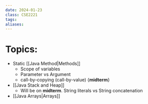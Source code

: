 ```yaml
---
date: 2024-01-23
class: CSE2221
tags: 
aliases:
---
```

# Topics:
- Static [[Java Method|Methods]]
	- Scope of variables
	- Parameter vs Argument
	- call-by-copying (call-by-value) {**midterm**}
- [[Java Stack and Heap]]
	- Will be on **midterm**. String literals vs String concatenation
- [[Java Arrays|Arrays]]


 